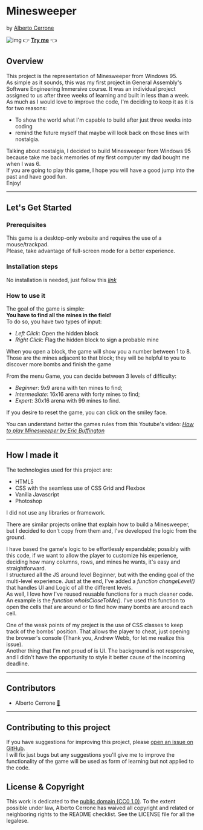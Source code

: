 # Minesweeper

by [Alberto Cerrone](www.linkedin.com/in/alberto-cerrone)

![img](https://img.shields.io/badge/version-v%201.0.0-blue)
👉 [<b>Try me</b>](https://albertocerrone.github.io/sei-project-1/) 👈

## Overview

This project is the representation of Minesweeper from Windows 95. <br>
As simple as it sounds, this was my first project in General Assembly's Software Engineering Immersive course. It was an individual project assigned to us after three weeks of learning and built in less than a week.<br>
As much as I would love to improve the code, I'm deciding to keep it as it is for two reasons:

- To show the world what I'm capable to build after just three weeks into coding
- remind the future myself that maybe will look back on those lines with nostalgia.

Talking about nostalgia, I decided to build Minesweeper from Windows 95 because take me back memories of my first computer my dad bought me when I was 6.<br>
If you are going to play this game, I hope you will have a good jump into the past and have good fun.<br>
Enjoy!

---

## Let's Get Started

### Prerequisites

This game is a desktop-only website and requires the use of a mouse/trackpad.<br>
Please, take advantage of full-screen mode for a better experience.

### Installation steps

No installation is needed, just follow this [<i>link</i>](https://albertocerrone.github.io/sei-project-1/)

### How to use it

The goal of the game is simple: <br>
<b>You have to find all the mines in the field! </b><br>
To do so, you have two types of input:<br>

- <i>Left Click</i>: Open the hidden block<br>
- <i>Right Click</i>: Flag the hidden block to sign a probable mine<br>

When you open a block, the game will show you a number between 1 to 8.<br>
Those are the mines adjacent to that block; they will be helpful to you to discover more bombs and finish the game

From the menu Game, you can decide between 3 levels of difficulty:<br>

- <i>Beginner</i>: 9x9 arena with ten mines to find;
- <i>Intermediate</i>: 16x16 arena with forty mines to find;
- <i>Expert</i>: 30x16 arena with 99 mines to find.<br>

If you desire to reset the game, you can click on the smiley face.

You can understand better the games rules from this Youtube's video:
[<i>How to play Minesweeper by Eric Buffington</i>](https://www.youtube.com/watch?v=7B85WbEiYf4)

---

## How I made it

The technologies used for this project are:<br>

- HTML5
- CSS with the seamless use of CSS Grid and Flexbox
- Vanilla Javascript
- Photoshop

I did not use any libraries or framework.<br>

There are similar projects online that explain how to build a Minesweeper, but I decided to don't copy from them and, I've developed the logic from the ground.<br>

I have based the game's logic to be effortlessly expandable; possibly with this code, if we want to allow the player to customize his experience, deciding how many columns, rows, and mines he wants, it's easy and straightforward.<br>
I structured all the JS around level Beginner, but with the ending goal of the multi-level experience. Just at the end, I've added a <i>function changeLevel()</i> that handles UI and Logic of all the different levels.<br>
As well, I love how I've reused reusable functions for a much cleaner code.<br>
An example is the <i>function whoIsCloseToMe()</i>.
I've used this function to open the cells that are around or to find how many bombs are around each cell.

One of the weak points of my project is the use of CSS classes to keep track of the bombs' position. That allows the player to cheat, just opening the browser's console (Thank you, Andrew Webb, for let me realize this issue).<br>
Another thing that I'm not proud of is UI. The background is not responsive, and I didn't have the opportunity to style it better cause of the incoming deadline.

---

## Contributors

- Alberto Cerrone [📧](mailto:cerrone.alberto93@gmail.com)

---

## Contributing to this project

If you have suggestions for improving this project, please [open an issue on GitHub](https://github.com/albertocerrone/sei-project-1/issues/new).<br>
I will fix just bugs but any suggestions you'll give me to improve the functionality of the game will be used as form of learning but not applied to the code.

## License & Copyright

This work is dedicated to the [public domain (CC0 1.0)](http://creativecommons.org/publicdomain/zero/1.0/). To the extent possible under law, Alberto Cerrone has waived all copyright and related or neighboring rights to the README checklist. See the LICENSE file for all the legalese.
